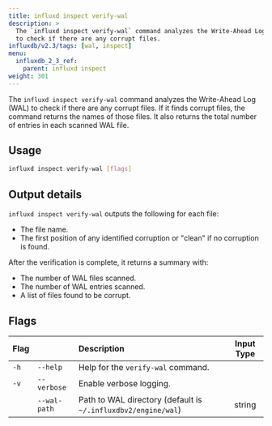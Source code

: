 ```yaml
---
title: influxd inspect verify-wal
description: >
  The `influxd inspect verify-wal` command analyzes the Write-Ahead Log (WAL)
  to check if there are any corrupt files.
influxdb/v2.3/tags: [wal, inspect]
menu:
  influxdb_2_3_ref:
    parent: influxd inspect
weight: 301
---
```


The `influxd inspect verify-wal` command analyzes the Write-Ahead Log (WAL)
to check if there are any corrupt files.
If it finds corrupt files, the command returns the names of those files.
It also returns the total number of entries in each scanned WAL file.

## Usage
```sh
influxd inspect verify-wal [flags]
```

## Output details
`influxd inspect verify-wal` outputs the following for each file:

- The file name.
- The first position of any identified corruption or "clean" if no corruption is found.

After the verification is complete, it returns a summary with:

- The number of WAL files scanned.
- The number of WAL entries scanned.
- A list of files found to be corrupt.

## Flags
| Flag |              | Description                                                   | Input Type |
| :--- | :----------- | :------------------------------------------------------------ | :--------: |
| `-h` | `--help`     | Help for the `verify-wal` command.                            |            |
| `-v` | `--verbose`  | Enable verbose logging.                                       |            |
|      | `--wal-path` | Path to WAL directory (default is `~/.influxdbv2/engine/wal`) |   string   |

